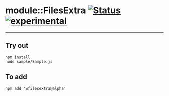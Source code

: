 
# module::FilesExtra  [![Status](https://github.com/Wandalen/wFilesExtra/workflows/Publish/badge.svg)](https://github.com/Wandalen/wFilesExtra/actions?query=workflow%3APublish) [![experimental](https://img.shields.io/badge/stability-experimental-orange.svg)](https://github.com/emersion/stability-badges#experimental)

___

## Try out
```
npm install
node sample/Sample.js
```

## To add
```
npm add 'wfilesextra@alpha'
```

